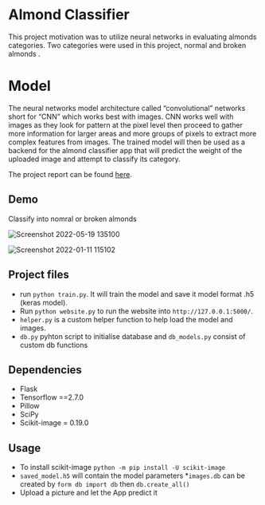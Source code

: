# Almond Classifier 
This project motivation was to utilize neural networks in evaluating almonds categories. Two categories were used in this project, normal and broken almonds . 

# Model
The neural networks model architecture called “convolutional” networks short for “CNN” which works best with images. CNN works well with images as they look for pattern at the pixel level then proceed to gather more information for larger areas and more groups of pixels to extract more complex features from images. The trained model will then be used as a backend for the almond classifier app that will predict the weight of the uploaded image and attempt to classify its category. 

The project report can be found [here](report.pdf).

## Demo 
Classify into nomral or broken almonds

![Screenshot 2022-05-19 135100](https://user-images.githubusercontent.com/83282165/169712618-29bc7cec-c60a-4568-9589-d0769aed989f.jpg)

![Screenshot 2022-01-11 115102](https://user-images.githubusercontent.com/83282165/148902582-e1e32d5a-d0ee-4be5-b416-52cac0c52e96.jpg)


## Project files
* run `python train.py`. It will train the model and save it model format .h5 (keras model). 
* Run `python website.py` to run the website into `http://127.0.0.1:5000/`. 
* `helper.py` is a custom helper function to help load the model and images.
* `db.py` pyhton script to initialise database and `db_models.py` consist of custom db functions 

## Dependencies
* Flask
* Tensorflow ==2.7.0
* Pillow 
* SciPy
* Scikit-image = 0.19.0


## Usage
* To install scikit-image `python -m pip install -U scikit-image `
* `saved_model.h5` will contain the model parameters 
*`images.db` can be created by `form db import db` then `db.create_all()`
*  Upload a picture and let the App predict it 


